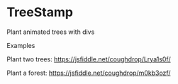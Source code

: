 # TreeStamp
Plant animated trees with divs  

Examples

Plant two trees: https://jsfiddle.net/coughdrop/Lrya1s0f/

Plant a forest: https://jsfiddle.net/coughdrop/m0kb3ozf/ 
